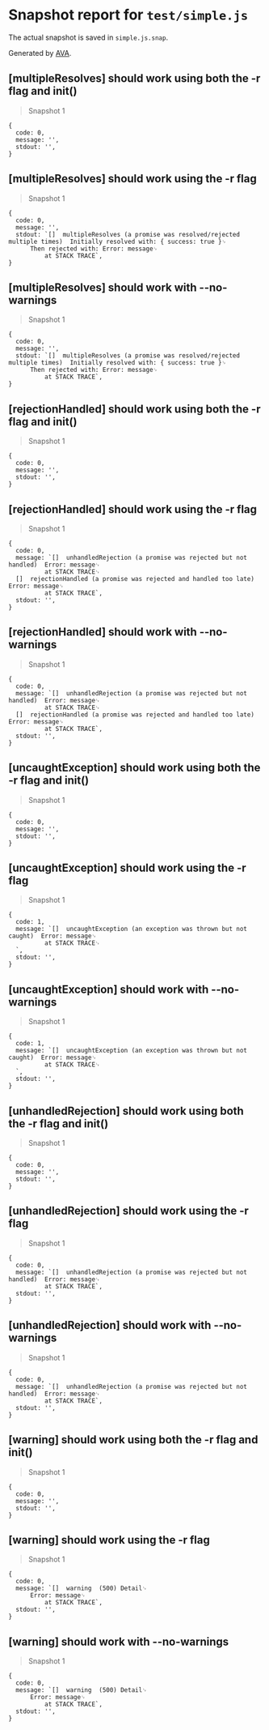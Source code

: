 # Snapshot report for `test/simple.js`

The actual snapshot is saved in `simple.js.snap`.

Generated by [AVA](https://ava.li).

## [multipleResolves] should work using both the -r flag and init()

> Snapshot 1

    {
      code: 0,
      message: '',
      stdout: '',
    }

## [multipleResolves] should work using the -r flag

> Snapshot 1

    {
      code: 0,
      message: '',
      stdout: `[]  multipleResolves (a promise was resolved/rejected multiple times)  Initially resolved with: { success: true }␊
          Then rejected with: Error: message␊
              at STACK TRACE`,
    }

## [multipleResolves] should work with --no-warnings

> Snapshot 1

    {
      code: 0,
      message: '',
      stdout: `[]  multipleResolves (a promise was resolved/rejected multiple times)  Initially resolved with: { success: true }␊
          Then rejected with: Error: message␊
              at STACK TRACE`,
    }

## [rejectionHandled] should work using both the -r flag and init()

> Snapshot 1

    {
      code: 0,
      message: '',
      stdout: '',
    }

## [rejectionHandled] should work using the -r flag

> Snapshot 1

    {
      code: 0,
      message: `[]  unhandledRejection (a promise was rejected but not handled)  Error: message␊
              at STACK TRACE␊
      []  rejectionHandled (a promise was rejected and handled too late)  Error: message␊
              at STACK TRACE`,
      stdout: '',
    }

## [rejectionHandled] should work with --no-warnings

> Snapshot 1

    {
      code: 0,
      message: `[]  unhandledRejection (a promise was rejected but not handled)  Error: message␊
              at STACK TRACE␊
      []  rejectionHandled (a promise was rejected and handled too late)  Error: message␊
              at STACK TRACE`,
      stdout: '',
    }

## [uncaughtException] should work using both the -r flag and init()

> Snapshot 1

    {
      code: 0,
      message: '',
      stdout: '',
    }

## [uncaughtException] should work using the -r flag

> Snapshot 1

    {
      code: 1,
      message: `[]  uncaughtException (an exception was thrown but not caught)  Error: message␊
              at STACK TRACE␊
      `,
      stdout: '',
    }

## [uncaughtException] should work with --no-warnings

> Snapshot 1

    {
      code: 1,
      message: `[]  uncaughtException (an exception was thrown but not caught)  Error: message␊
              at STACK TRACE␊
      `,
      stdout: '',
    }

## [unhandledRejection] should work using both the -r flag and init()

> Snapshot 1

    {
      code: 0,
      message: '',
      stdout: '',
    }

## [unhandledRejection] should work using the -r flag

> Snapshot 1

    {
      code: 0,
      message: `[]  unhandledRejection (a promise was rejected but not handled)  Error: message␊
              at STACK TRACE`,
      stdout: '',
    }

## [unhandledRejection] should work with --no-warnings

> Snapshot 1

    {
      code: 0,
      message: `[]  unhandledRejection (a promise was rejected but not handled)  Error: message␊
              at STACK TRACE`,
      stdout: '',
    }

## [warning] should work using both the -r flag and init()

> Snapshot 1

    {
      code: 0,
      message: '',
      stdout: '',
    }

## [warning] should work using the -r flag

> Snapshot 1

    {
      code: 0,
      message: `[]  warning  (500) Detail␊
          Error: message␊
              at STACK TRACE`,
      stdout: '',
    }

## [warning] should work with --no-warnings

> Snapshot 1

    {
      code: 0,
      message: `[]  warning  (500) Detail␊
          Error: message␊
              at STACK TRACE`,
      stdout: '',
    }
